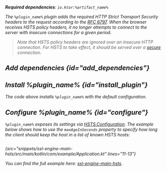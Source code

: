 [//]: # (title: HSTS)

<var name="plugin_name" value="HSTS"/>
<var name="artifact_name" value="ktor-server-hsts"/>

<tldr>
<p>
<b>Required dependencies</b>: <code>io.ktor:%artifact_name%</code>
</p>
<var name="example_name" value="ssl-engine-main-hsts"/>
<include from="lib.topic" element-id="download_example"/>
</tldr>

The `%plugin_name%` plugin adds the required _HTTP Strict Transport Security_ headers to the request according to the [RFC 6797](https://tools.ietf.org/html/rfc6797). When the browser receives HSTS policy headers, it no longer attempts to connect to the server with insecure connections for a given period.

> Note that HSTS policy headers are ignored over an insecure HTTP connection. For HSTS to take effect, it should be served over a [secure](ssl.md) connection.


## Add dependencies {id="add_dependencies"}

<include from="lib.topic" element-id="add_ktor_artifact_intro"/>
<include from="lib.topic" element-id="add_ktor_artifact"/>

## Install %plugin_name% {id="install_plugin"}

<include from="lib.topic" element-id="install_plugin"/>

The code above installs `%plugin_name%` with the default configuration.  

## Configure %plugin_name% {id="configure"}

`%plugin_name%` exposes its settings via [HSTS.Configuration](https://api.ktor.io/ktor-server/ktor-server-plugins/ktor-server-hsts/io.ktor.server.plugins/-h-s-t-s/-configuration/index.html). The example below shows how to use the `maxAgeInSeconds` property to specify how long the client should keep the host in a list of known HSTS hosts:

```kotlin
```
{src="snippets/ssl-engine-main-hsts/src/main/kotlin/com/example/Application.kt" lines="11-13"}

You can find the full example here: [ssl-engine-main-hsts](https://github.com/ktorio/ktor-documentation/tree/%current-branch%/codeSnippets/snippets/ssl-engine-main-hsts).
